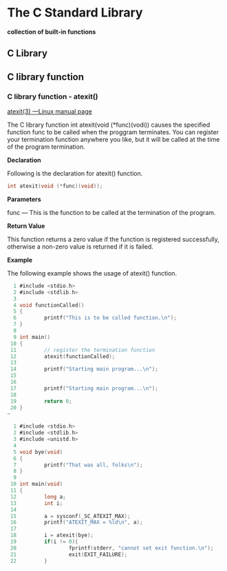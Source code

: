 # The C Standard Library

**collection of built-in functions**

## C Library



## C library function



### C library function - atexit()

[atexit(3) —Linux manual page](https://www.man7.org/linux/man-pages/man3/atexit.3.html#top_of_page)

The C library function int atexit(void (*func)(vodi)) causes the specified function func to be called when the proggram terminates. You can register your termination function anywhere you like, but it will be called at the time of the program termination.

**Declaration**

Following is the declaration for atexit() function.

```c
int atexit(void (*func)(void));
```

**Parameters**

func — This is the function to be called at the termination of the program.

**Return Value**

This function returns a zero value if the function is registered successfully, otherwise a non-zero value is returned if it is failed.

**Example**

The following example shows the usage of atexit() function.

```c
  1 #include <stdio.h>
  2 #include <stdlib.h>
  3 
  4 void functionCalled()
  5 {
  6         printf("This is to be called function.\n");
  7 }
  8 
  9 int main()
 10 {
 11         // register the termination function
 12         atexit(functionCalled);
 13 
 14         printf("Starting main program...\n");
 15 
 16 
 17         printf("Starting main program...\n");
 18 
 19         return 0;
 20 }
~                        

```



```C
  1 #include <stdio.h>
  2 #include <stdlib.h>
  3 #include <unistd.h>
  4 
  5 void bye(void)
  6 {
  7         printf("That was all, folks\n");
  8 }
  9 
 10 int main(void)
 11 {
 12         long a;
 13         int i;
 14 
 15         a = sysconf(_SC_ATEXIT_MAX);
 16         printf("ATEXIT_MAX = %ld\n", a);
 17 
 18         i = atexit(bye);
 19         if(i != 0){
 20                 fprintf(stderr, "cannot set exit function.\n");
 21                 exit(EXIT_FAILURE);
 22         }

```

























































